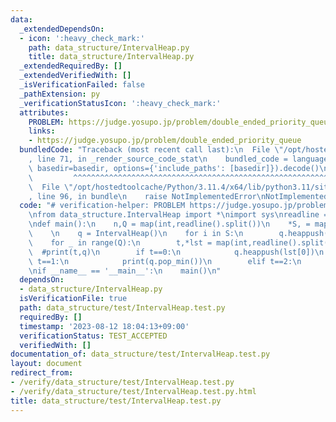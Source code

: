 ```yaml
---
data:
  _extendedDependsOn:
  - icon: ':heavy_check_mark:'
    path: data_structure/IntervalHeap.py
    title: data_structure/IntervalHeap.py
  _extendedRequiredBy: []
  _extendedVerifiedWith: []
  _isVerificationFailed: false
  _pathExtension: py
  _verificationStatusIcon: ':heavy_check_mark:'
  attributes:
    PROBLEM: https://judge.yosupo.jp/problem/double_ended_priority_queue
    links:
    - https://judge.yosupo.jp/problem/double_ended_priority_queue
  bundledCode: "Traceback (most recent call last):\n  File \"/opt/hostedtoolcache/Python/3.11.4/x64/lib/python3.11/site-packages/onlinejudge_verify/documentation/build.py\"\
    , line 71, in _render_source_code_stat\n    bundled_code = language.bundle(stat.path,\
    \ basedir=basedir, options={'include_paths': [basedir]}).decode()\n          \
    \         ^^^^^^^^^^^^^^^^^^^^^^^^^^^^^^^^^^^^^^^^^^^^^^^^^^^^^^^^^^^^^^^^^^^^^^^^^^^^^^^^^\n\
    \  File \"/opt/hostedtoolcache/Python/3.11.4/x64/lib/python3.11/site-packages/onlinejudge_verify/languages/python.py\"\
    , line 96, in bundle\n    raise NotImplementedError\nNotImplementedError\n"
  code: "# verification-helper: PROBLEM https://judge.yosupo.jp/problem/double_ended_priority_queue\n\
    \nfrom data_structure.IntervalHeap import *\nimport sys\nreadline = sys.stdin.readline\n\
    \ndef main():\n    n,Q = map(int,readline().split())\n    *S, = map(int,readline().split())\n\
    \    \n    q = IntervalHeap()\n    for i in S:\n        q.heappush(i)\n    \n\
    \    for _ in range(Q):\n        t,*lst = map(int,readline().split())\n      \
    \  #print(t,q)\n        if t==0:\n            q.heappush(lst[0])\n        elif\
    \ t==1:\n            print(q.pop_min())\n        elif t==2:\n            print(q.pop_max())\n\
    \nif __name__ == '__main__':\n    main()\n"
  dependsOn:
  - data_structure/IntervalHeap.py
  isVerificationFile: true
  path: data_structure/test/IntervalHeap.test.py
  requiredBy: []
  timestamp: '2023-08-12 18:04:13+09:00'
  verificationStatus: TEST_ACCEPTED
  verifiedWith: []
documentation_of: data_structure/test/IntervalHeap.test.py
layout: document
redirect_from:
- /verify/data_structure/test/IntervalHeap.test.py
- /verify/data_structure/test/IntervalHeap.test.py.html
title: data_structure/test/IntervalHeap.test.py
---
```

